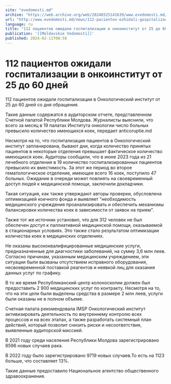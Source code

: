 ```yaml
---
site: "evedomosti.md"
archive: "https://web.archive.org/web/20240325141639/www.evedomosti.md/news/112-pacientov-ozhidali-gospitalizacii-v-onkoinstitut-ot-25-d"
url: "http://www.evedomosti.md/news/112-pacientov-ozhidali-gospitalizacii-v-onkoinstitut-ot-25-d"
language: ru
title: "112 пациентов ожидали госпитализации в онкоинститут от 25 до 60 дней"
publication: '[[Moldavskie Vedomosti]]'
published: 2024-02-11T08:58
---
```


# 112 пациентов ожидали госпитализации в онкоинститут от 25 до 60 дней

112 пациентов ожидали госпитализации в Онкологический институт от 25 до 60 дней со дня обращения.

Такие данные содержатся в аудиторском отчете, представленном Счетной палатой Республики Молдова. Журналисты выяснили, что всего за месяц в 19 палатах Института онкологии число больных превысило количество имеющихся коек, передает anticoruptie.md

Несмотря на то, что госпитализация пациентов в Онкологический институт запланирована, бывают дни, когда количество принятых пациентов в некоторые отделения превышает фактическое количество имеющихся коек. Аудиторы сообщили, что в июне 2023 года из 21 лечебного отделения в 19 количество госпитализированных пациентов превысило их вместимость. За этот же период во второе гематологическое отделение, имеющее всего 16 коек, поступило 47 больных. Ожидание в очереди может повлиять на своевременный доступ людей к медицинской помощи, заключили докладчики.

Такая ситуация, как также утверждают авторы проверки, обусловлена оптимизацией коечного фонда и выявляет "необходимость медицинского учреждения проанализировать и обеспечить механизмы балансировки количества коек в зависимости от заявок на прием".

Также тот же источник установил, что для 312 человек не был обеспечен доступ к паллиативной медицинской помощи, оказываемой в стационарных условиях. Это также стало результатом оптимизации количества коек в медицинских отделениях.

Не оказаны высококвалифицированные медицинские услуги, предназначенные для диагностики заболеваний, на сумму 3,6 млн леев. Согласно причинам, указанным медицинским учреждением, эти ситуации были вызваны отсутствием исправного оборудования, несвоевременной поставкой реагентов и неявкой лиц для оказания данных услуг по графику.

В то же время Республиканский центр колоноскопии должен был предоставить 2 900 медицинских услуг по контракту. Несмотря на то, что на эти цели были выделены средства в размере 2 млн леев, услуги были оказаны не в полном объеме.

Счетная палата рекомендовала IMSP Онкологический институт активизировать деятельность по внутреннему контролю всех процессов и на всех этапах, а также разработать системный план действий, который позволит снизить риски и несоответствия, выявленные аудиторской миссией.

В 2021 году среди населения Республики Молдова зарегистрировано 8596 новых случаев рака.

В 2022 году было зарегистрировано 9719 новых случаев.То есть на 1123 больше, что составляет 13%.

Такие данные предоставило Национальное агентство общественного здравоохранения.